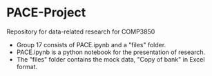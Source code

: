 # PACE-Project
Repository for data-related research for COMP3850
* Group 17 consists of PACE.ipynb and a "files" folder.
* PACE.ipynb is a python notebook for the presentation of research.
* The "files" folder contains the mock data, "Copy of bank" in Excel format.

